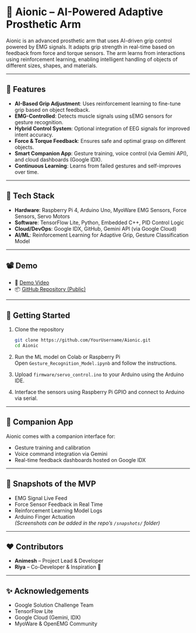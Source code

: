 
# 🦾 Aionic – AI-Powered Adaptive Prosthetic Arm

Aionic is an advanced prosthetic arm that uses AI-driven grip control powered by EMG signals. It adapts grip strength in real-time based on feedback from force and torque sensors. The arm learns from interactions using reinforcement learning, enabling intelligent handling of objects of different sizes, shapes, and materials.

---

## 🚀 Features

- **AI-Based Grip Adjustment**: Uses reinforcement learning to fine-tune grip based on object feedback.
- **EMG-Controlled**: Detects muscle signals using sEMG sensors for gesture recognition.
- **Hybrid Control System**: Optional integration of EEG signals for improved intent accuracy.
- **Force & Torque Feedback**: Ensures safe and optimal grasp on different objects.
- **Smart Companion App**: Gesture training, voice control (via Gemini API), and cloud dashboards (Google IDX).
- **Continuous Learning**: Learns from failed gestures and self-improves over time.

---

## 🧠 Tech Stack

- **Hardware**: Raspberry Pi 4, Arduino Uno, MyoWare EMG Sensors, Force Sensors, Servo Motors
- **Software**: TensorFlow Lite, Python, Embedded C++, PID Control Logic
- **Cloud/DevOps**: Google IDX, GitHub, Gemini API (via Google Cloud)
- **AI/ML**: Reinforcement Learning for Adaptive Grip, Gesture Classification Model

---

## 📽 Demo

- 🔗 [ Demo Video](https://drive.google.com/file/d/1MneAc-hWX-J22ZBj8O7vggA0aeIEh1tK/view?usp=sharing)
- 📦 [GitHub Repository (Public)](https://github.com/HASTAR-CPP/Aionic) 

---

## 🧪 Getting Started

1. Clone the repository  
   ```bash
   git clone https://github.com/YourUsername/Aionic.git
   cd Aionic
   ```

2. Run the ML model on Colab or Raspberry Pi  
   Open `Gesture_Recognition_Model.ipynb` and follow the instructions.

3. Upload `firmware/servo_control.ino` to your Arduino using the Arduino IDE.

4. Interface the sensors using Raspberry Pi GPIO and connect to Arduino via serial.

---

## 📱 Companion App

Aionic comes with a companion interface for:

- Gesture training and calibration
- Voice command integration via Gemini
- Real-time feedback dashboards hosted on Google IDX

---

## 📸 Snapshots of the MVP

- EMG Signal Live Feed  
- Force Sensor Feedback in Real Time  
- Reinforcement Learning Model Logs  
- Arduino Finger Actuation  
*(Screenshots can be added in the repo’s `/snapshots/` folder)*

---

## ❤️ Contributors

- **Animesh** – Project Lead & Developer  
- **Riya** – Co-Developer & Inspiration 💖

---


## ✨ Acknowledgements

- Google Solution Challenge Team  
- TensorFlow Lite  
- Google Cloud (Gemini, IDX)  
- MyoWare & OpenEMG Community

